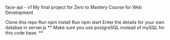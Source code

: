 face-api - v1
My final project for Zero to Mastery Course for Web Development

Clone this repo
Run npm install
Run npm start
Enter the details for your own databse in server.js
** Make sure you use postgreSQL instead of mySQL for this code base. **
